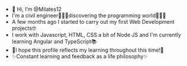 - 👋 Hi, I’m @Milates12
- I'm a civil engineer👷🏽‍♀️discovering the programming world👩🏽‍💻
- A few months ago I started to carry out my first Web Development projects🤓
- I work with Javascript, HTML, CSS a bit of Node JS and I'm currently learning Angular and TypeScript📚
- 💞I hope this profile reflects my learning throughout this time!💞
- ✨Constant learning and feedback as a life philosophy✨
